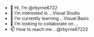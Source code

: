 - 👋 Hi, I’m @rbyrne6722
- 👀 I’m interested in ...Visual Studio
- 🌱 I’m currently learning ...Visual Basic
- 💞️ I’m looking to collaborate on ...
- 📫 How to reach me ...@rbyrne67222

<!---
rbyrne6722/rbyrne6722 is a ✨ special ✨ repository because its `README.md` (this file) appears on your GitHub profile.
You can click the Preview link to take a look at your changes.
--->
